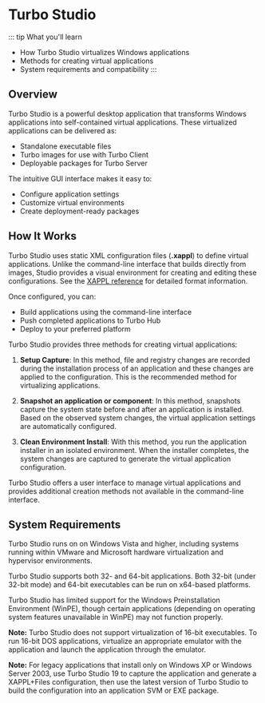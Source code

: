 # Turbo Studio

::: tip What you'll learn
- How Turbo Studio virtualizes Windows applications
- Methods for creating virtual applications
- System requirements and compatibility
:::

## Overview

Turbo Studio is a powerful desktop application that transforms Windows applications into self-contained virtual applications. These virtualized applications can be delivered as:
- Standalone executable files
- Turbo images for use with Turbo Client
- Deployable packages for Turbo Server

The intuitive GUI interface makes it easy to:
- Configure application settings
- Customize virtual environments
- Create deployment-ready packages

## How It Works

Turbo Studio uses static XML configuration files (**.xappl**) to define virtual applications. Unlike the command-line interface that builds directly from images, Studio provides a visual environment for creating and editing these configurations. See the [XAPPL reference](../../vm/xml-configuration/xml-configuration.html) for detailed format information.

Once configured, you can:
- Build applications using the command-line interface
- Push completed applications to Turbo Hub
- Deploy to your preferred platform

Turbo Studio provides three methods for creating virtual applications:

1. **Setup Capture**: In this method, file and registry changes are recorded during the installation process of an application and these changes are applied to the configuration. This is the recommended method for virtualizing applications.

2. **Snapshot an application or component**: In this method, snapshots capture the system state before and after an application is installed. Based on the observed system changes, the virtual application settings are automatically configured. 

3. **Clean Environment Install**: With this method, you run the application installer in an isolated environment. When the installer completes, the system changes are captured to generate the virtual application configuration.

Turbo Studio offers a user interface to manage virtual applications and provides additional creation methods not available in the command-line interface.

## System Requirements

Turbo Studio runs on on Windows Vista and higher, including systems running within VMware and Microsoft hardware virtualization and hypervisor environments.

Turbo Studio supports both 32- and 64-bit applications. Both 32-bit (under 32-bit mode) and 64-bit executables can be run on x64-based platforms.

Turbo Studio has limited support for the Windows Preinstallation Environment (WinPE), though certain applications (depending on operating system features unavailable in WinPE) may not function properly.

**Note:** Turbo Studio does not support virtualization of 16-bit executables. To run 16-bit DOS applications, virtualize an appropriate emulator with the application and launch the application through the emulator.

**Note:** For legacy applications that install only on Windows XP or Windows Server 2003, use Turbo Studio 19 to capture the application and generate a XAPPL+Files configuration, then use the latest version of Turbo Studio to build the configuration into an application SVM or EXE package.
